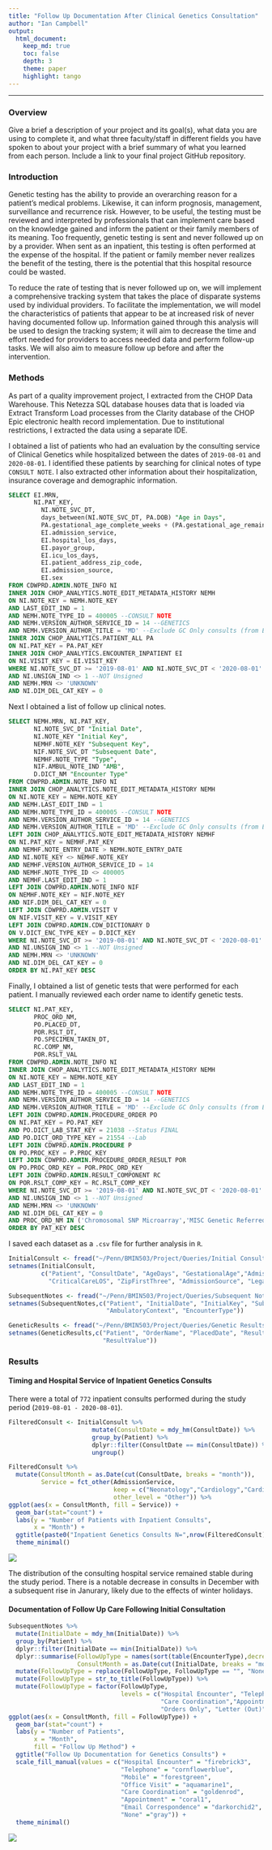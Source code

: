 ```yaml
---
title: "Follow Up Documentation After Clinical Genetics Consultation"
author: "Ian Campbell"
output: 
  html_document:
    keep_md: true
    toc: false 
    depth: 3 
    theme: paper 
    highlight: tango
---
```


***

### Overview
Give a brief a description of your project and its goal(s), what data you are using to complete it, and what three faculty/staff in different fields you have spoken to about your project with a brief summary of what you learned from each person. Include a link to your final project GitHub repository.


### Introduction 
Genetic testing has the ability to provide an overarching reason for a patient’s medical problems. Likewise, it can inform prognosis, management, surveillance and recurrence risk. However, to be useful, the testing must be reviewed and interpreted by professionals that can implement care based on the knowledge gained and inform the patient or their family members of its meaning. Too frequently, genetic testing is sent and never followed up on by a provider. When sent as an inpatient, this testing is often performed at the expense of the hospital. If the patient or family member never realizes the benefit of the testing, there is the potential that this hospital resource could be wasted. 

To reduce the rate of testing that is never followed up on, we will implement a comprehensive tracking system that takes the place of disparate systems used by individual providers. To facilitate the implementation, we will model the characteristics of patients that appear to be at increased risk of never having documented follow up. Information gained through this analysis will be used to design the tracking system; it will aim to decrease the time and effort needed for providers to access needed data and perform follow-up tasks. We will also aim to measure follow up before and after the intervention. 


### Methods
As part of a quality improvement project, I extracted from the CHOP Data Warehouse. This Netezza SQL database houses data that is loaded via Extract Transform Load processes from the Clarity database of the CHOP Epic electronic health record implementation. Due to institutional restrictions, I extracted the data using a separate IDE.

I obtained a list of patients who had an evaluation by the consulting service of Clinical Genetics while hospitalized between the dates of `2019-08-01` and `2020-08-01`. I identified these patients by searching for clinical notes of type `CONSULT NOTE`. I also extracted other information about their hospitalization, insurance coverage and demographic information. 

```sql
SELECT EI.MRN,
       NI.PAT_KEY,
	     NI.NOTE_SVC_DT,
	     days_between(NI.NOTE_SVC_DT, PA.DOB) "Age in Days",
	     PA.gestational_age_complete_weeks + (PA.gestational_age_remainder_days /7) "Gestational Age",
	     EI.admission_service,
	     EI.hospital_los_days,
	     EI.payor_group,
	     EI.icu_los_days,
	     EI.patient_address_zip_code,
	     EI.admission_source,
	     EI.sex
FROM CDWPRD.ADMIN.NOTE_INFO NI
INNER JOIN CHOP_ANALYTICS.NOTE_EDIT_METADATA_HISTORY NEMH
ON NI.NOTE_KEY = NEMH.NOTE_KEY
AND LAST_EDIT_IND = 1 
AND NEMH.NOTE_TYPE_ID = 400005 --CONSULT NOTE
AND NEMH.VERSION_AUTHOR_SERVICE_ID = 14 --GENETICS
AND NEMH.VERSION_AUTHOR_TITLE = 'MD' --Exclude GC Only consults (from ENGIN)
INNER JOIN CHOP_ANALYTICS.PATIENT_ALL PA
ON NI.PAT_KEY = PA.PAT_KEY 
INNER JOIN CHOP_ANALYTICS.ENCOUNTER_INPATIENT EI
ON NI.VISIT_KEY = EI.VISIT_KEY 
WHERE NI.NOTE_SVC_DT >= '2019-08-01' AND NI.NOTE_SVC_DT < '2020-08-01'
AND NI.UNSIGN_IND <> 1 --NOT Unsigned
AND NEMH.MRN <> 'UNKNOWN'
AND NI.DIM_DEL_CAT_KEY = 0
```
Next I obtained a list of follow up clinical notes. 

```sql
SELECT NEMH.MRN, NI.PAT_KEY,
	   NI.NOTE_SVC_DT "Initial Date",
	   NI.NOTE_KEY "Initial Key",
	   NEMHF.NOTE_KEY "Subsequent Key",
	   NIF.NOTE_SVC_DT "Subsequent Date",
	   NEMHF.NOTE_TYPE "Type",
	   NIF.AMBUL_NOTE_IND "AMB",
	   D.DICT_NM "Encounter Type"
FROM CDWPRD.ADMIN.NOTE_INFO NI
INNER JOIN CHOP_ANALYTICS.NOTE_EDIT_METADATA_HISTORY NEMH
ON NI.NOTE_KEY = NEMH.NOTE_KEY
AND NEMH.LAST_EDIT_IND = 1 
AND NEMH.NOTE_TYPE_ID = 400005 --CONSULT NOTE
AND NEMH.VERSION_AUTHOR_SERVICE_ID = 14 --GENETICS
AND NEMH.VERSION_AUTHOR_TITLE = 'MD' --Exclude GC Only consults (from ENGIN)
LEFT JOIN CHOP_ANALYTICS.NOTE_EDIT_METADATA_HISTORY NEMHF
ON NI.PAT_KEY = NEMHF.PAT_KEY 
AND NEMHF.NOTE_ENTRY_DATE > NEMH.NOTE_ENTRY_DATE 
AND NI.NOTE_KEY <> NEMHF.NOTE_KEY
AND NEMHF.VERSION_AUTHOR_SERVICE_ID = 14
AND NEMHF.NOTE_TYPE_ID <> 400005
AND NEMHF.LAST_EDIT_IND = 1 
LEFT JOIN CDWPRD.ADMIN.NOTE_INFO NIF
ON NEMHF.NOTE_KEY = NIF.NOTE_KEY
AND NIF.DIM_DEL_CAT_KEY = 0
LEFT JOIN CDWPRD.ADMIN.VISIT V
ON NIF.VISIT_KEY = V.VISIT_KEY 
LEFT JOIN CDWPRD.ADMIN.CDW_DICTIONARY D
ON V.DICT_ENC_TYPE_KEY = D.DICT_KEY 
WHERE NI.NOTE_SVC_DT >= '2019-08-01' AND NI.NOTE_SVC_DT < '2020-08-01'
AND NI.UNSIGN_IND <> 1 --NOT Unsigned
AND NEMH.MRN <> 'UNKNOWN'
AND NI.DIM_DEL_CAT_KEY = 0
ORDER BY NI.PAT_KEY DESC
```
Finally, I obtained a list of genetic tests that were performed for each patient. I manually reviewed each order name to identify genetic tests. 

```sql
SELECT NI.PAT_KEY,
       PROC_ORD_NM,
       PO.PLACED_DT,
       POR.RSLT_DT, 
       PO.SPECIMEN_TAKEN_DT,
       RC.COMP_NM,
       POR.RSLT_VAL
FROM CDWPRD.ADMIN.NOTE_INFO NI
INNER JOIN CHOP_ANALYTICS.NOTE_EDIT_METADATA_HISTORY NEMH
ON NI.NOTE_KEY = NEMH.NOTE_KEY
AND LAST_EDIT_IND = 1 
AND NEMH.NOTE_TYPE_ID = 400005 --CONSULT NOTE
AND NEMH.VERSION_AUTHOR_SERVICE_ID = 14 --GENETICS
AND NEMH.VERSION_AUTHOR_TITLE = 'MD' --Exclude GC Only consults (from ENGIN)
LEFT JOIN CDWPRD.ADMIN.PROCEDURE_ORDER PO
ON NI.PAT_KEY = PO.PAT_KEY
AND PO.DICT_LAB_STAT_KEY = 21038 --Status FINAL
AND PO.DICT_ORD_TYPE_KEY = 21554 --Lab
LEFT JOIN CDWPRD.ADMIN.PROCEDURE P 
ON PO.PROC_KEY = P.PROC_KEY
LEFT JOIN CDWPRD.ADMIN.PROCEDURE_ORDER_RESULT POR
ON PO.PROC_ORD_KEY = POR.PROC_ORD_KEY 
LEFT JOIN CDWPRD.ADMIN.RESULT_COMPONENT RC 
ON POR.RSLT_COMP_KEY = RC.RSLT_COMP_KEY 
WHERE NI.NOTE_SVC_DT >= '2019-08-01' AND NI.NOTE_SVC_DT < '2020-08-01'
AND NI.UNSIGN_IND <> 1 --NOT Unsigned
AND NEMH.MRN <> 'UNKNOWN'
AND NI.DIM_DEL_CAT_KEY = 0
AND PROC_ORD_NM IN ('Chromosomal SNP Microarray','MISC Genetic Referred Testing','Exome Sequencing, Proband (CHOP Medical Exome Version 2)','Karyotype, Constitutional','22q11.2 Del/Dup','MitoGenome Seq + Del','Beckwith-Wiedemann Meth-Copy','Noonan Panel SEQ','Exome Sequencing, Proband (Send Out)','Comprehensive Pulmonary-Vascular SEQ + Del/Dup Panel','Exome Sequencing, Proband','Osteogenesis Imperfecta SEQ + Del/Dup Panel','PRADER-WILLI/ANGELMAN Methylation','CHD7 SEQ + Del/Dup','Kabuki SEQ + Del/Dup Panel','Russell Silver Panel w/Reflex','Fragile X Syndrome','Cancer, FISH Analysis','Exome Reanalysis','Very Early Onset Inflam Bowel Dis Panel','Chromosome Breakage Studies','Stickler syndrome SEQ + Del/Dup Panel','CFTR SEQ + Del/Dup Analysis','Pulmonary Hypertension SEQ + Del/Dup Panel','Pneumothorax SEQ + Del/Dup Panel','XomeDx Trio','MSOG- Genetics Send Out','Ketotic Hypoglycemia SEQ + Del/Dup Panel','Ipex Syndrome - FOXP3','Exome & mtDNA-GeneDx (XomeDX Plus)','Exome + MitoGenome Combined Test  (Send Out)','Alagille Syndrome SEQ + Del/Dup Panel','Seq Known Genetic Variant','CHOP Epilepsy Panel','TPMT Genotyping','Exome DNA Extract Family Member','Inherited Neutropenia Panel','Full Exome Analysis from Exome Panel','CCHS PHOX2B SEQ + Del/Dup','Cholestasis SEQ + Del/Dup Panel','Severe combined immunodeficiency SEQ + Del/Dup Panel','Connective Tissue SEQ + Del/Dup Panel','TBX1 Gene Sequencing','MID1 SEQ + Del/Dup','Chromosome Stress Test','FISH, Constitutional','MECP2 Del/Dup','Marfan SEQ + Del/Dup Analysis','Fanconi Anemia/Rare Chrom Breakage Panel','NUDT15 Genotyping','GJB2 SEQ Analysis','Glycogen Storage Disease SEQ + Del/Dup Panel','SPINK1 N34S Variant','Chromosomal Microarray, Postnatal -Q','Humoral dysfunction SEQ Panel','(MSOG) Cholestasis Liver Panel- (Emory)','MECP2 SEQ + Del/Dup','SMN1 Deletion Testing','Pancreatitis SEQ + Del/Dup Panel','Cornelia de Lange SEQ + Del/Dup Panel','MSOG Genetic Send Out','Primary Ciliary Dyskinesia SEQ +Del/Dup Panel','PTEN SEQ + Del/Dup','Primary Ciliary Dyskinesia SEQ+Del/Dup Panel')
ORDER BY PAT_KEY DESC
```
I saved each dataset as a `.csv` file for further analysis in `R`.



```r
InitialConsult <- fread("~/Penn/BMIN503/Project/Queries/Initial Consults.csv")
setnames(InitialConsult,
         c("Patient", "ConsultDate", "AgeDays", "GestationalAge","AdmissionService", "HospitalLOS", "PayorGroup",
           "CriticalCareLOS", "ZipFirstThree", "AdmissionSource", "LegalSex"))

SubsequentNotes <- fread("~/Penn/BMIN503/Project/Queries/Subsequent Notes.csv")
setnames(SubsequentNotes,c("Patient", "InitialDate", "InitialKey", "SubsequentKey", "SubsequentDate", "Type",
                           "AmbulatoryContext", "EncounterType"))

GeneticResults <- fread("~/Penn/BMIN503/Project/Queries/Genetic Results.csv")
setnames(GeneticResults,c("Patient", "OrderName", "PlacedDate", "ResultDate", "SpecimenCollectDate", "ResultComponent",
                          "ResultValue"))
```
### Results

#### Timing and Hospital Service of Inpatient Genetics Consults
There were a total of `772` inpatient consults performed during the study period (`2019-08-01 - 2020-08-01`).

```r
FilteredConsult <- InitialConsult %>% 
                       mutate(ConsultDate = mdy_hm(ConsultDate)) %>%
                       group_by(Patient) %>%
                       dplyr::filter(ConsultDate == min(ConsultDate)) %>%
                       ungroup()  

FilteredConsult %>%
  mutate(ConsultMonth = as.Date(cut(ConsultDate, breaks = "month")),
         Service = fct_other(AdmissionService,
                             keep = c("Neonatology","Cardiology","Cardiac Critical Care","Critical Care","Endocrinology"),
                             other_level = "Other")) %>%
ggplot(aes(x = ConsultMonth, fill = Service)) + 
  geom_bar(stat="count") +
  labs(y = "Number of Patients with Inpatient Consults",
       x = "Month") + 
  ggtitle(paste0("Inpatient Genetics Consults N=",nrow(FilteredConsult))) +
  theme_minimal()
```

![](Campbell_Final_Project_files/figure-html/unnamed-chunk-5-1.png)<!-- -->

The distribution of the consulting hospital service remained stable during the study period. There is a notable decrease in consults in December with a subsequent rise in Janurary, likely due to the effects of winter holidays.

#### Documentation of Follow Up Care Following Initial Consultation


```r
SubsequentNotes %>% 
  mutate(InitialDate = mdy_hm(InitialDate)) %>%
  group_by(Patient) %>%
  dplyr::filter(InitialDate == min(InitialDate)) %>%
  dplyr::summarise(FollowUpType = names(sort(table(EncounterType),decreasing = TRUE))[1],
                   ConsultMonth = as.Date(cut(InitialDate, breaks = "month"))[1]) %>%
  mutate(FollowUpType = replace(FollowUpType, FollowUpType == "", "None")) %>%
  mutate(FollowUpType = str_to_title(FollowUpType)) %>%
  mutate(FollowUpType = factor(FollowUpType,
                               levels = c("Hospital Encounter", "Telephone", "Mobile", "Office Visit",
                                          "Care Coordination","Appointment", "Email Correspondence",
                                          "Orders Only", "Letter (Out)","None"))) %>%
ggplot(aes(x = ConsultMonth, fill = FollowUpType)) + 
  geom_bar(stat="count") +
  labs(y = "Number of Patients",
       x = "Month",
       fill = "Follow Up Method") + 
  ggtitle("Follow Up Documentation for Genetics Consults") +
  scale_fill_manual(values = c("Hospital Encounter" = "firebrick3", 
                               "Telephone" = "cornflowerblue", 
                               "Mobile" = "forestgreen",
                               "Office Visit" = "aquamarine1",
                               "Care Coordination" = "goldenrod",
                               "Appointment" = "coral1",
                               "Email Correspondence" = "darkorchid2",
                               "None" ="gray")) +
  theme_minimal()
```

![](Campbell_Final_Project_files/figure-html/unnamed-chunk-6-1.png)<!-- -->
